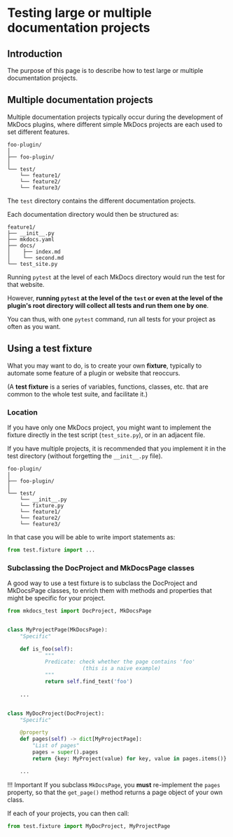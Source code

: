 # Testing large or multiple documentation projects

## Introduction

The purpose of this page is to describe how to test large
or multiple documentation projects.


## Multiple documentation projects

Multiple documentation projects typically occur during the development
of MkDocs plugins, where different simple MkDocs projects are each
used to set different features.

```
foo-plugin/
│
├── foo-plugin/
│
└── test/
    └── feature1/
    └── feature2/
    └── feature3/
```

The `test` directory contains the different documentation projects. 

Each documentation directory would then be structured as:

```
feature1/
├── __init__.py
├── mkdocs.yaml
├── docs/
│    ├── index.md
│    └── second.md
└── test_site.py
```

Running `pytest` at the level of each MkDocs directory would
run the test for that website.

However, **running `pytest` at the level of the `test` or even at the
level of the plugin's root directory will collect all tests and run them
one by one**.

You can thus, with one `pytest` command, run all tests for your
project as often as you want.

## Using a test fixture

What you may want to do, is to create your own **fixture**, typically to automate
some feature of a plugin or website that reoccurs.

(A **test fixture** is a series of variables, functions, classes, etc.
that are common to the whole test suite, and facilitate it.)

### Location
If you have only one MkDocs project, you might want to implement the fixture
directly in the test script (`test_site.py`), or in an adjacent file.

If you have multiple projects, it is recommended that you implement it in
the test directory (without forgetting the `__init__.py` file).

```
foo-plugin/
│
├── foo-plugin/
│
└── test/
    └── __init__.py
    └── fixture.py
    └── feature1/
    └── feature2/
    └── feature3/
```

In that case you will be able to write import statements as:

```python
from test.fixture import ...
```

### Subclassing the DocProject and MkDocsPage classes

A good way to use a test fixture is to subclass the DocProject and MkDocsPage
classes, to enrich them with methods and properties that might be
specific for your project.

```Python
from mkdocs_test import DocProject, MkDocsPage


class MyProjectPage(MkDocsPage):
    "Specific"

    def is_foo(self):
            """
            Predicate: check whether the page contains 'foo'
                        (this is a naive example)
            """
            return self.find_text('foo')
    
    ...


class MyDocProject(DocProject):
    "Specific"

    @property
    def pages(self) -> dict[MyProjectPage]:
        "List of pages"
        pages = super().pages
        return {key: MyProject(value) for key, value in pages.items()}

    ...
```

!!! Important
    If you subclass `MkDocsPage`, you **must** re-implement the `pages` property,
    so that the `get_page()` method returns a page object of your own class.

If each of your projects, you can then call:

```python
from test.fixture import MyDocProject, MyProjectPage
```